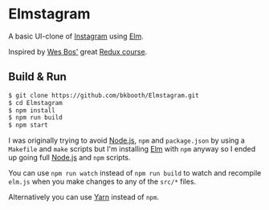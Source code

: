 # Elmstagram

A basic UI-clone of [Instagram][] using [Elm][].

Inspired by [Wes Bos'](https://twitter.com/wesbos) great
[Redux course](https://learnredux.com/).

## Build & Run

```bash
$ git clone https://github.com/bkbooth/Elmstagram.git
$ cd Elmstagram
$ npm install
$ npm run build
$ npm start
```

I was originally trying to avoid [Node.js][], `npm` and `package.json`
by using a `Makefile` and `make` scripts but I'm installing [Elm][] with
`npm` anyway so I ended up going full [Node.js][] and `npm` scripts.

You can use `npm run watch` instead of `npm run build` to watch and
recompile `elm.js` when you make changes to any of the `src/*` files.

Alternatively you can use [Yarn][] instead of `npm`.

 [instagram]: https://www.instagram.com/ "Instagram"
 [elm]: http://elm-lang.org/ "Elm"
 [node.js]: https://nodejs.org/ "Node.js"
 [yarn]: https://yarnpkg.com/ "Yarn"
